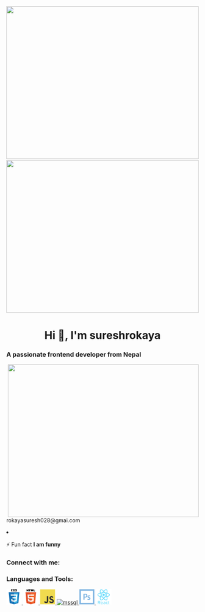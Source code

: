 <img src="https://plopdo.com/wp-content/uploads/2021/07/Screenshot-1-1210x642.png?crop=1" alt="" width="100%" height="400px">
<img src ="https://github.com/sureshrokaya/sureshrokaya/assets/106019046/d75c5ddd-d5c4-4ac1-85e4-f2dc2f4b790a" width="100%" height="400px">


<h1 align="center" color="red">Hi 👋, I'm sureshrokaya</h1>
<h3 C">A passionate frontend developer from Nepal</h3>
<img align="right" src="https://media.tenor.com/NOYF3f82b_gAAAAC/programmer.gif" alt="" width="500px" height="400px>
- 🌱 I’m currently learning **REACT JS, MEAN Stack**

- 💬 Ask me about **HTML, CSS , JAVASCRIPT**

- 📫 How to reach me **rokayasuresh028@gmai.com**

- ⚡ Fun fact **I am funny**

<h3 align="left">Connect with me:</h3>
<p align="left">
</p>

<h3 align="left">Languages and Tools:</h3>
<p align="left"> <a href="https://www.w3schools.com/css/" target="_blank" rel="noreferrer"> <img src="https://raw.githubusercontent.com/devicons/devicon/master/icons/css3/css3-original-wordmark.svg" alt="css3" width="40" height="40"/> </a> <a href="https://www.w3.org/html/" target="_blank" rel="noreferrer"> <img src="https://raw.githubusercontent.com/devicons/devicon/master/icons/html5/html5-original-wordmark.svg" alt="html5" width="40" height="40"/> </a> <a href="https://developer.mozilla.org/en-US/docs/Web/JavaScript" target="_blank" rel="noreferrer"> <img src="https://raw.githubusercontent.com/devicons/devicon/master/icons/javascript/javascript-original.svg" alt="javascript" width="40" height="40"/> </a> <a href="https://www.microsoft.com/en-us/sql-server" target="_blank" rel="noreferrer"> <img src="https://www.svgrepo.com/show/303229/microsoft-sql-server-logo.svg" alt="mssql" width="40" height="40"/> </a> <a href="https://www.photoshop.com/en" target="_blank" rel="noreferrer"> <img src="https://raw.githubusercontent.com/devicons/devicon/master/icons/photoshop/photoshop-line.svg" alt="photoshop" width="40" height="40"/> </a> <a href="https://reactjs.org/" target="_blank" rel="noreferrer"> <img src="https://raw.githubusercontent.com/devicons/devicon/master/icons/react/react-original-wordmark.svg" alt="react" width="40" height="40"/> </a> </p>

